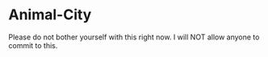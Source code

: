 # Animal-City
Please do not bother yourself with this right now. I will NOT allow anyone to commit to this.
